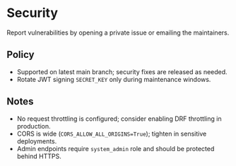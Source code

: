 # Security

Report vulnerabilities by opening a private issue or emailing the maintainers.

## Policy
- Supported on latest main branch; security fixes are released as needed.
- Rotate JWT signing `SECRET_KEY` only during maintenance windows.

## Notes
- No request throttling is configured; consider enabling DRF throttling in production.
- CORS is wide (`CORS_ALLOW_ALL_ORIGINS=True`); tighten in sensitive deployments.
- Admin endpoints require `system_admin` role and should be protected behind HTTPS.
